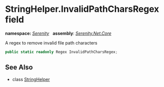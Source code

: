 # StringHelper.InvalidPathCharsRegex field
**namespace:** *[Serenity](../../README.md#serenity-namespace)*   **assembly**: *[Serenity.Net.Core](../../README.md)*

A regex to remove invalid file path characters

```csharp
public static readonly Regex InvalidPathCharsRegex;
```

## See Also

* class [StringHelper](../StringHelper.md)
